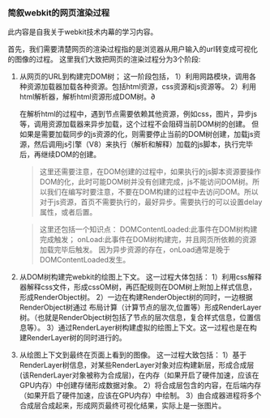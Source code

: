 ### 简叙webkit的网页渲染过程
此内容是自我关于webkit技术内幕的学习内容。

首先，我们需要清楚网页的渲染过程指的是浏览器从用户输入的url转变成可视化的图像的过程。
这里我们大致把网页的渲染过程分为3个阶段:

1. 从网页的URL到构建完DOM树；
    这一阶段包括，
    1）利用网路模块，调用各种资源加载器加载各种资源。包括html资源，css资源和js资源等。
    2）利用html解析器，解析html资源形成DOM树。∂
    
    在解析html的过程中，遇到节点需要依赖其他资源，例如css，图片，异步js等，调用资源加载器来异步加载，这个过程不会阻碍当前DOM树的创建。
    但如果是需要加载同步的js资源的化，则需要停止当前的DOM树创建，加载js资源，然后调用js引擎（V8）来执行（解析和解释）加载的js脚本，执行完毕后，再继续DOM的创建。
    >这里还需要注意，在DOM创建的过程中，如果执行的js脚本资源要操作DOM的化，此时可能DOM树并没有创建完成，js不能访问DOM树。所以我们在编写时要注意，不要在DOM构建的过程中去访问DOM。所以对于js资源，首页不需要执行的，最好异步。需要执行的可以设置delay属性，或者后置。

    >这里还包括一个知识点：
    DOMContentLoaded:此事件在DOM树构建完成触发；
    onLoad:此事件在DOM树构建完，并且网页所依赖的资源加载完毕后触发。
    因为异步资源的存在，onLoad通常是晚于DOMContentLoaded发生。

2. 从DOM树构建完webkit的绘图上下文。
    这一过程大体包括：
    1）利用css解释器解释css文件，形成cssOM树，再匹配规则在DOM树上附加上样式信息，形成RenderObject树。
    2）一边在构建RenderObject树的同时，一边根据RenderObject树通过 布局计算（计算节点的层次,位置等）形成RenderLayer树。（也就是RenderObject树包括了节点的层次信息，复合样式信息，位置信息等）。
    3）通过RenderLayer树构建虚拟的绘图上下文。这一过程也是在构建RenderLayer树的同时进行的。

3. 从绘图上下文到最终在页面上看到的图像。
    这一过程大致包括：
    1）基于RenderLayer树信息，对某些RenderLayer对象对应构建新层，形成合成层(该RenderLayer对象被称为合成层)，在内存（如果开启了硬件加速，应该在GPU内存）中创建存储形成数据对象。
    2）将合成层包含的内容，在后端内存（如果开启了硬件加速，应该在GPU内存）中绘制。
    3）由合成器进程将多个合成层合成起来，形成网页最终可视化结果，实际上是一张图片。